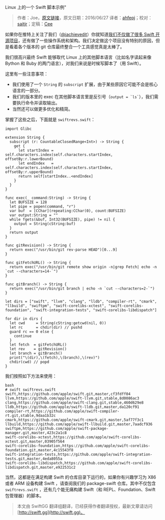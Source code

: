 Linux 上的一个 Swift 脚本示例"

> 作者：Joe，[原文链接](http://dev.iachieved.it/iachievedit/an-example-of-scripting-with-swift-on-linux/?utm_source=rss&utm_medium=rss)，原文日期：2016/06/27
> 译者：[ahfepj](undefined)；校对：[saitjr](http://www.saitjr.com)；定稿：[Cee](https://github.com/Cee)
  









如果你在推特上关注了我们（[@iachievedit](https://twitter.com/iachievedit)）你就知道[我们不仅做了很多 Swift 开源项目](http://swift-arm.ddns.net/)，还有做了一些操作系统和架构。我们决定做这个项目没有特别的原因，但是看着各个版本的 git 仓库最终整合一个工具感觉真是太棒了。

我们很高兴最终 Swift 能够取代 Linux 上的其他脚本语言（比如名字读起来像 Bython 和 Buby 的两门语言），对我们来说是时候写脚本了（用 Swift）。



这里有一些注意事项：

* 我们使用了一个 `String` 的 `subscript` 扩展，由于某些原因它可能不会是核心语言的一部分。
* 我们的版本里的 exec 在其他脚本语言里是反引号（`` output = `ls` ``），我们需要执行命令并读取输出。
* 当然还可以做更多优化和精简。

掌握了这些之后，下面就是 `swiftrevs.swift`：

    
    import Glibc
    
    extension String {
      subscript (r: CountableClosedRange<Int>) -> String {
        get {
          let startIndex = self.characters.index(self.characters.startIndex, offsetBy:r.lowerBound)
          let endIndex   = self.characters.index(self.characters.startIndex, offsetBy:r.upperBound)
          return self[startIndex..<endIndex]
        }
      }
    }
    
    func exec(_ command:String) -> String {
      let BUFSIZE = 128
      let pipe = popen(command, "r")
      var buf  = [CChar](repeating:CChar(0), count:BUFSIZE)
      var output:String = ""
      while fgets(&buf, Int32(BUFSIZE), pipe) != nil {
        output = String(cString:buf)
      }
      return output
    }
    
    func gitRevision() -> String {
      return exec("/usr/bin/git rev-parse HEAD")[0...9]
    }
    
    func gitFetchURL() -> String {
      return exec("/usr/bin/git remote show origin -n|grep Fetch| echo -n `cut --characters=14-`")
    }
    
    func gitBranch() -> String {
      return exec("/usr/bin/git branch | echo -n `cut --characters=2-`")
    }
    
    let dirs = ["swift", "llvm", "clang", "lldb", "compiler-rt", "cmark", "llbuild", "swiftpm", "swift-corelibs-xctest", "swift-corelibs-foundation", "swift-integration-tests", "swift-corelibs-libdispatch"]
    
    for dir in dirs {
      let cwd     = String(cString:getcwd(nil, 0))
      let rc      = chdir(dir) // pushd
      guard rc == 0 else {
        continue
      }
      let fetch  = gitFetchURL()
      let rev    = gitRevision()
      let branch = gitBranch()
      print("\(dir),\(fetch),\(branch),\(rev)")
      chdir(cwd) // popd
    }

我们按照如下方法来使用：

    bash
    # swift swiftrevs.swift
    swift,https://github.com/apple/swift.git,master,cf3fdff04
    llvm,https://github.com/apple/swift-llvm.git,stable,8d0086ac3
    clang,https://github.com/apple/swift-clang.git,stable,460d629e8
    lldb,https://github.com/apple/swift-lldb.git,master,da120cf91
    compiler-rt,https://github.com/apple/swift-compiler-rt.git,stable,9daa1b32c
    cmark,https://github.com/apple/swift-cmark.git,master,5af77f3c1
    llbuild,https://github.com/apple/swift-llbuild.git,master,7aadcf936
    swiftpm,https://github.com/apple/swift-package-manager.git,master,423c2a1c8
    swift-corelibs-xctest,https://github.com/apple/swift-corelibs-xctest.git,master,03905f564
    swift-corelibs-foundation,https://github.com/apple/swift-corelibs-foundation.git,master,4c15543f8
    swift-integration-tests,https://github.com/apple/swift-integration-tests.git,master,4eda8055a
    swift-corelibs-libdispatch,https://github.com/apple/swift-corelibs-libdispatch.git,master,e922531c2

当然，这都是在满足构建 Swift 的仓库目录下运行的，如果你有兴趣学习为 X86 或者 ARM 设备构建 Swift ，请查阅我们的 package-swift 仓库。其中不仅包含 `swiftrevs.swift` ，还有几个能无痛构建 Swift（和 REPL、Foundation、Swift 包管理器）的脚本。
> 本文由 SwiftGG 翻译组翻译，已经获得作者翻译授权，最新文章请访问 [http://swift.gg](http://swift.gg)。